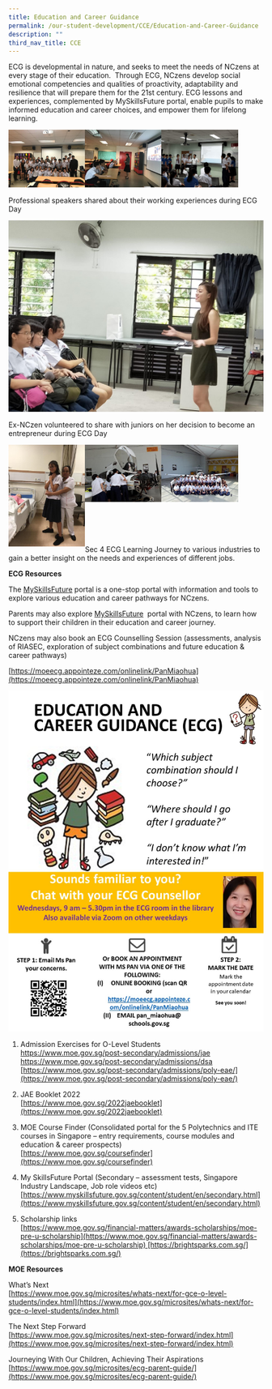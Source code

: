 ```yaml
---
title: Education and Career Guidance
permalink: /our-student-development/CCE/Education-and-Career-Guidance
description: ""
third_nav_title: CCE
---
```

ECG is developmental in nature, and seeks to meet the needs of NCzens at every stage of their education.  Through ECG, NCzens develop social emotional competencies and qualities of proactivity, adaptability and resilience that will prepare them for the 21st century. ECG lessons and experiences, complemented by MySkillsFuture portal, enable pupils to make informed education and career choices, and empower them for lifelong learning.

<img src="/images/ecg.jpeg" 
     style="width:30%;float:left">
<img src="/images/ecg2.jpeg" 
     style="width:30%;float:left">
<img src="/images/ecg3.jpeg" 
     style="width:30%">
		 
Professional speakers shared about their working experiences during ECG Day

![](/images/ecg4.jpeg)

Ex-NCzen volunteered to share with juniors on her decision to become an entrepreneur during ECG Day

<img src="/images/ecg5.jpeg" 
     style="width:30%;float:left">
<img src="/images/ecg6.jpeg" 
     style="width:30%;float:left">
<img src="/images/ecg7.jpeg" 
     style="width:30%">
		 
<br>
<br>
<br>
<br>
Sec 4 ECG Learning Journey to various industries to gain a better insight on the needs and experiences of different jobs.

**ECG Resources**


The [MySkillsFuture](https://www.moe.gov.sg/-/media/files/programmes/myskillsfuture-student-portal-brochure-digital.pdf?la=en&hash=CD3B2E8DED37E7B383339007D960CF161F03F789) portal is a one-stop portal with information and tools to explore various education and career pathways for NCzens. 

Parents may also explore [MySkillsFuture](https://www.moe.gov.sg/-/media/files/programmes/myskillsfuture-student-portal-brochure-digital.pdf?la=en&hash=CD3B2E8DED37E7B383339007D960CF161F03F789)  portal with NCzens, to learn how to support their children in their education and career journey.

NCzens may also book an ECG Counselling Session (assessments, analysis of RIASEC, exploration of subject combinations and future education & career pathways)

[](https://moeecg.appointeze.com/onlinelink/PanMiaohua)[](https://moeecg.appointeze.com/onlinelink/PanMiaohua)

[https://moeecg.appointeze.com/onlinelink/PanMiaohua](https://moeecg.appointeze.com/onlinelink/PanMiaohua)

![](/images/NCHS%20ECG%20Poster.jpeg)

1.  Admission Exercises for O-Level Students  
    [https://www.moe.gov.sg/post-secondary/admissions/jae  
    ](https://www.moe.gov.sg/post-secondary/admissions/jae)[https://www.moe.gov.sg/post-secondary/admissions/dsa  
    ](https://www.moe.gov.sg/post-secondary/admissions/dsa)[https://www.moe.gov.sg/post-secondary/admissions/poly-eae/](https://www.moe.gov.sg/post-secondary/admissions/poly-eae/)
    

2.  JAE Booklet 2022   
    [https://www.moe.gov.sg/2022jaebooklet](https://www.moe.gov.sg/2022jaebooklet)
    

3.  MOE Course Finder (Consolidated portal for the 5 Polytechnics and ITE courses in Singapore – entry requirements, course modules and education & career prospects)  
    [https://www.moe.gov.sg/coursefinder](https://www.moe.gov.sg/coursefinder)
    

4.  My SkillsFuture Portal (Secondary – assessment tests, Singapore Industry Landscape, Job role videos etc)  
    [https://www.myskillsfuture.gov.sg/content/student/en/secondary.html](https://www.myskillsfuture.gov.sg/content/student/en/secondary.html)
    

5.  Scholarship links  
    [https://www.moe.gov.sg/financial-matters/awards-scholarships/moe-pre-u-scholarship](https://www.moe.gov.sg/financial-matters/awards-scholarships/moe-pre-u-scholarship) [https://brightsparks.com.sg/](https://brightsparks.com.sg/)
		
**MOE Resources**


What’s Next  
[https://www.moe.gov.sg/microsites/whats-next/for-gce-o-level-students/index.html](https://www.moe.gov.sg/microsites/whats-next/for-gce-o-level-students/index.html)

The Next Step Forward  
[https://www.moe.gov.sg/microsites/next-step-forward/index.html](https://www.moe.gov.sg/microsites/next-step-forward/index.html)

Journeying With Our Children, Achieving Their Aspirations  
[https://www.moe.gov.sg/microsites/ecg-parent-guide/](https://www.moe.gov.sg/microsites/ecg-parent-guide/)